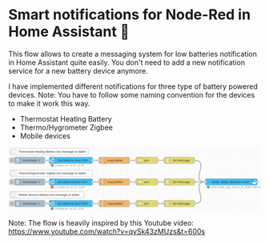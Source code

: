 Smart notifications for Node-Red in Home Assistant 🎉️
================================

This flow allows to create a messaging system for low batteries notification in Home Assistant quite easily.
You don't need to add a new notification service for a new battery device anymore.

I have implemented different notifications for three type of battery powered devices.
Note: You have to follow some naming convention for the devices to make it work this way.

- Thermostat Heating Battery
- Thermo/Hygrometer Zigbee 
- Mobile devices 


![Screenshot_notifcation-flow.png](.//Screenshot_notifcation-flow.png)

Note: The flow is heavily inspired by this Youtube video:  https://www.youtube.com/watch?v=qySk43zMUzs&t=600s